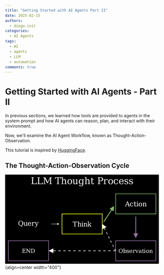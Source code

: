 ```yaml
---
title: "Getting Started with AI Agents Part II"
date: 2025-02-15
authors:
  - diego-init
categories:
  - AI Agents
tags:
  - AI
  - agents
  - LLM
  - automation
comments: true
---
```


# Getting Started with AI Agents - Part II

In previous sections, we learned how tools are provided to agents in the system prompt and how AI agents can reason, plan, and interact with their environment.

Now, we'll examine the AI Agent Workflow, known as Thought-Action-Observation.

This tutorial is inspired by [HuggingFace](https://huggingface.co/learn/agents-course/unit0/introduction).

##  The Thought-Action-Observation Cycle

![alt text](img/image.png){align=center width="400"}
